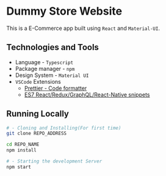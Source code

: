 # Dummy Store Website

This is a E-Commerce app built using `React` and `Material-UI`.

## Technologies and Tools

- Language - `Typescript`
- Package manager - `npm`
- Design System - `Material UI`
- `VSCode` Extensions
  - [Prettier - Code formatter](https://marketplace.visualstudio.com/items?itemName=esbenp.prettier-vscode)
  - [ES7 React/Redux/GraphQL/React-Native snippets](https://marketplace.visualstudio.com/items?itemName=dsznajder.es7-react-js-snippets)

## Running Locally

```sh
# - Cloning and Installing(For first time)
git clone REPO_ADDRESS

cd REPO_NAME
npm install

# - Starting the development Server
npm start
```
